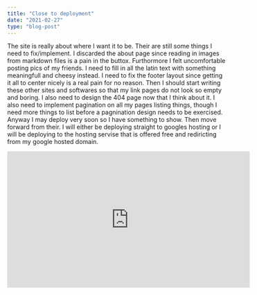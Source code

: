 ```yaml
---
title: "Close to deployment"
date: "2021-02-27"
type: "blog-post"
---
```


The site is really about where I want it to be. Their are still some things I need to fix/implement. I discarded the about page since reading in images from markdown files is a pain in the buttox. Furthormore I felt uncomfortable posting pics of my friends. I need to fill in all the latin text with something meaningfull and cheesy instead. I need to fix the footer layout since getting it all to center nicely is a real pain for no reason. Then I should start writing these other sites and softwares so that my link pages do not look so empty and boring. I also need to design the 404 page now that I think about it. I also need to implement pagination on all my pages listing things, though I need more things to list before a pagnination design needs to be exercised. Anyway I may deploy very soon so I have something to show. Then move forward from their. I will either be deploying straight to googles hosting or I will be deploying to the hosting servise that is offered free and rediricting from my google hosted domain.

<iframe width="560" height="315" src="https://www.youtube.com/embed/tVIaipkVeeY" frameborder="0" allow="accelerometer; autoplay; clipboard-write; encrypted-media; gyroscope; picture-in-picture" allowfullscreen></iframe>